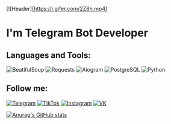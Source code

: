 [![Header][(https://i.gifer.com/2Z8h.mp4)](https://t.me/+zNTdTqqKK0llMTBi)

# I'm Telegram Bot Developer

## Languages and Tools:

![BeatifulSoup](https://img.shields.io/badge/-BeatifulSoup-090909?style=for-the-badge&logo=python&logoColor=FCFBD0)
![Requests](https://img.shields.io/badge/-Requests-090909?style=for-the-badge&logo=python&logoColor=97271F)
![Aiogram](https://img.shields.io/badge/-Aiogram-090909?style=for-the-badge&logo=telegram)
![PostgreSQL](https://img.shields.io/badge/-PostgreSQL-090909?style=for-the-badge&logo=postgresql&logoColor=FFFFFF)
![Python](https://img.shields.io/badge/-Python-090909?style=for-the-badge&logo=python)

## Follow me:
[![Telegram](https://img.shields.io/badge/-TELEGRAM-090909?style=for-the-badge&logo=Telegram)](https://t.me/yungwiqq)
[![TikTok](https://img.shields.io/badge/-TikTok-090909?style=for-the-badge&logo=TikTok)](https://www.tiktok.com/@yungwiq)
[![Instagram](https://img.shields.io/badge/-Instagram-090909?style=for-the-badge&logo=Instagram)](https://instagram.com/yungwiq)
[![VK](https://img.shields.io/badge/-VK-090909?style=for-the-badge&logo=VK)](https://vk.com/yungwiq)

[![Anurag's GitHub stats](https://github-readme-stats.vercel.app/api?username=yungwiq&show_icons=truecount_private=true&theme=radical)](https://github.com/yungwiq/github-readme-stats)
